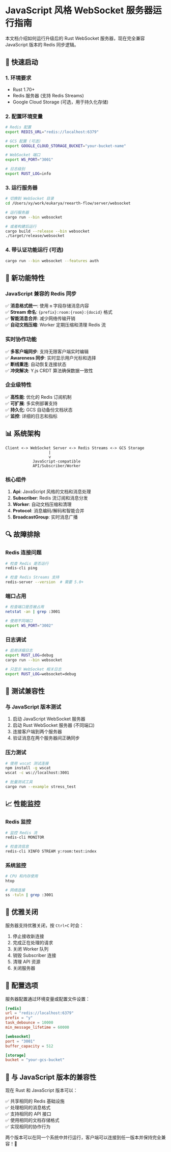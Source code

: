 # JavaScript 风格 WebSocket 服务器运行指南

本文档介绍如何运行升级后的 Rust WebSocket 服务器，现在完全兼容 JavaScript 版本的 Redis 同步逻辑。

## 🚀 快速启动

### 1. 环境要求

- Rust 1.70+
- Redis 服务器 (支持 Redis Streams)
- Google Cloud Storage (可选，用于持久化存储)

### 2. 配置环境变量

```bash
# Redis 配置
export REDIS_URL="redis://localhost:6379"

# GCS 配置 (可选)
export GOOGLE_CLOUD_STORAGE_BUCKET="your-bucket-name"

# WebSocket 端口
export WS_PORT="3001"

# 日志级别
export RUST_LOG=info
```

### 3. 运行服务器

```bash
# 切换到 WebSocket 目录
cd /Users/xy/work/eukarya/reearth-flow/server/websocket

# 运行服务器
cargo run --bin websocket

# 或者构建后运行
cargo build --release --bin websocket
./target/release/websocket
```

### 4. 带认证功能运行 (可选)

```bash
cargo run --bin websocket --features auth
```

## 🔧 新功能特性

### JavaScript 兼容的 Redis 同步

✅ **消息格式统一**: 使用 `m` 字段存储消息内容  
✅ **Stream 命名**: `{prefix}:room:{room}:{docid}` 格式  
✅ **智能消息合并**: 减少网络传输开销  
✅ **自动文档压缩**: Worker 定期压缩和清理 Redis 流  

### 实时协作功能

✅ **多客户端同步**: 支持无限客户端实时编辑  
✅ **Awareness 同步**: 实时显示用户光标和选择  
✅ **断线重连**: 自动恢复连接状态  
✅ **冲突解决**: Y.js CRDT 算法确保数据一致性  

### 企业级特性

✅ **高性能**: 优化的 Redis 订阅机制  
✅ **可扩展**: 多实例部署支持  
✅ **持久化**: GCS 自动备份文档状态  
✅ **监控**: 详细的日志和指标  

## 📊 系统架构

```
Client <-> WebSocket Server <-> Redis Streams <-> GCS Storage
                   |
                   v
            JavaScript-compatible
            API/Subscriber/Worker
```

### 核心组件

1. **Api**: JavaScript 风格的文档和消息处理
2. **Subscriber**: Redis 流订阅和消息分发
3. **Worker**: 自动文档压缩和清理
4. **Protocol**: 消息编码/解码和智能合并
5. **BroadcastGroup**: 实时消息广播

## 🔍 故障排除

### Redis 连接问题

```bash
# 检查 Redis 是否运行
redis-cli ping

# 检查 Redis Streams 支持
redis-server --version  # 需要 5.0+
```

### 端口占用

```bash
# 检查端口是否被占用
netstat -an | grep :3001

# 使用不同端口
export WS_PORT="3002"
```

### 日志调试

```bash
# 启用详细日志
export RUST_LOG=debug
cargo run --bin websocket

# 只显示 WebSocket 相关日志
export RUST_LOG=websocket=debug
```

## 🧪 测试兼容性

### 与 JavaScript 版本测试

1. 启动 JavaScript WebSocket 服务器
2. 启动 Rust WebSocket 服务器 (不同端口)
3. 连接客户端到两个服务器
4. 验证消息在两个服务器间正确同步

### 压力测试

```bash
# 使用 wscat 测试连接
npm install -g wscat
wscat -c ws://localhost:3001

# 批量测试工具
cargo run --example stress_test
```

## 📈 性能监控

### Redis 监控

```bash
# 监控 Redis 流
redis-cli MONITOR

# 检查流信息
redis-cli XINFO STREAM y:room:test:index
```

### 系统监控

```bash
# CPU 和内存使用
htop

# 网络连接
ss -tuln | grep :3001
```

## 🔄 优雅关闭

服务器支持优雅关闭，按 `Ctrl+C` 时会：

1. 停止接收新连接
2. 完成正在处理的请求
3. 关闭 Worker 队列
4. 销毁 Subscriber 连接
5. 清理 API 资源
6. 关闭服务器

## 📝 配置选项

服务器配置通过环境变量或配置文件设置：

```toml
[redis]
url = "redis://localhost:6379"
prefix = "y"
task_debounce = 10000
min_message_lifetime = 60000

[websocket]
port = "3001"
buffer_capacity = 512

[storage]
bucket = "your-gcs-bucket"
```

## 🤝 与 JavaScript 版本的兼容性

现在 Rust 和 JavaScript 版本可以：

✅ 共享相同的 Redis 基础设施  
✅ 处理相同的消息格式  
✅ 支持相同的 API 接口  
✅ 使用相同的文档存储格式  
✅ 实现相同的协作行为  

两个版本可以在同一个系统中并行运行，客户端可以连接到任一版本并保持完全兼容！🚀
